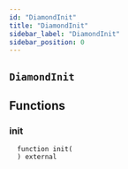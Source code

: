 ```yaml
---
id: "DiamondInit"
title: "DiamondInit"
sidebar_label: "DiamondInit"
sidebar_position: 0
---
```

[AppFacet]: ../../AppFacet.md#AppFacet
[AppFacet-onlyApp--]: ../../AppFacet.md#AppFacet-onlyApp--
[AppFacet-getSuperpro--]: ../../AppFacet.md#AppFacet-getSuperpro--
[AppFacet-getToken--]: ../../AppFacet.md#AppFacet-getToken--
[AppFacet-getStaking--]: ../../AppFacet.md#AppFacet-getStaking--
[AppFacet-getProviders--]: ../../AppFacet.md#AppFacet-getProviders--
[AppFacet-getProvidersOffers--]: ../../AppFacet.md#AppFacet-getProvidersOffers--
[AppFacet-getOffers--]: ../../AppFacet.md#AppFacet-getOffers--
[AppFacet-getOrders--]: ../../AppFacet.md#AppFacet-getOrders--
[Marks]: ../../Marks.md#Marks
[Marks-getProviderMarks-address-]: ../../Marks.md#Marks-getProviderMarks-address-
[Marks-getOrderMark-uint256-]: ../../Marks.md#Marks-getOrderMark-uint256-
[Marks-setOrderMark-uint256-enum-Mark-]: ../../Marks.md#Marks-setOrderMark-uint256-enum-Mark-
[Offers]: ../../Offers.md#Offers
[Offers-onlyProviderActionAccount-uint256-]: ../../Offers.md#Offers-onlyProviderActionAccount-uint256-
[Offers-notBlocked-uint256-]: ../../Offers.md#Offers-notBlocked-uint256-
[Offers-isOfferEnabled-uint256-]: ../../Offers.md#Offers-isOfferEnabled-uint256-
[Offers-isOfferCancelable-uint256-]: ../../Offers.md#Offers-isOfferCancelable-uint256-
[Offers-isOfferAllowedForConsumer-uint256-address-]: ../../Offers.md#Offers-isOfferAllowedForConsumer-uint256-address-
[Offers-isOfferRestrictionsPermitOtherOffer-uint256-uint256-]: ../../Offers.md#Offers-isOfferRestrictionsPermitOtherOffer-uint256-uint256-
[Offers-isOfferRestrictedByOfferType-uint256-enum-OfferType-]: ../../Offers.md#Offers-isOfferRestrictedByOfferType-uint256-enum-OfferType-
[Offers-getOffersCount--]: ../../Offers.md#Offers-getOffersCount--
[Offers-getOfferType-uint256-]: ../../Offers.md#Offers-getOfferType-uint256-
[Offers-getOfferGroup-uint256-]: ../../Offers.md#Offers-getOfferGroup-uint256-
[Offers-getOfferOrigins-uint256-]: ../../Offers.md#Offers-getOfferOrigins-uint256-
[Offers-getOfferProviderAuthority-uint256-]: ../../Offers.md#Offers-getOfferProviderAuthority-uint256-
[Offers-getOfferDisabledAfter-uint256-]: ../../Offers.md#Offers-getOfferDisabledAfter-uint256-
[Offers-getOfferHoldDeposit-uint256-]: ../../Offers.md#Offers-getOfferHoldDeposit-uint256-
[Offers-getOfferClosingPrice-uint256-uint256-uint256-]: ../../Offers.md#Offers-getOfferClosingPrice-uint256-uint256-uint256-
[Offers-getTeeOfferLastTcbReward-uint256-]: ../../Offers.md#Offers-getTeeOfferLastTcbReward-uint256-
[Offers-getTeeOfferViolationRate-uint256-]: ../../Offers.md#Offers-getTeeOfferViolationRate-uint256-
[Offers-getValueOffer-uint256-]: ../../Offers.md#Offers-getValueOffer-uint256-
[Offers-getTeeOffer-uint256-]: ../../Offers.md#Offers-getTeeOffer-uint256-
[Offers-setOfferName-uint256-string-]: ../../Offers.md#Offers-setOfferName-uint256-string-
[Offers-setOfferPublicKey-uint256-string-]: ../../Offers.md#Offers-setOfferPublicKey-uint256-string-
[Offers-setOfferDescription-uint256-string-]: ../../Offers.md#Offers-setOfferDescription-uint256-string-
[Offers-setTeeOfferTlb-uint256-string-]: ../../Offers.md#Offers-setTeeOfferTlb-uint256-string-
[Offers-createValueOffer-address-struct-ValueOfferInfo-bytes32-]: ../../Offers.md#Offers-createValueOffer-address-struct-ValueOfferInfo-bytes32-
[Offers-createTeeOffer-address-struct-TeeOfferInfo-bytes32-]: ../../Offers.md#Offers-createTeeOffer-address-struct-TeeOfferInfo-bytes32-
[Offers-enableOffer-uint256-]: ../../Offers.md#Offers-enableOffer-uint256-
[Offers-disableOffer-uint256-]: ../../Offers.md#Offers-disableOffer-uint256-
[Offers-incrTeeOfferViolationRate-uint256-]: ../../Offers.md#Offers-incrTeeOfferViolationRate-uint256-
[Offers-OfferCreated-address-bytes32-uint256-]: ../../Offers.md#Offers-OfferCreated-address-bytes32-uint256-
[Offers-TeeOfferCreated-address-bytes32-uint256-]: ../../Offers.md#Offers-TeeOfferCreated-address-bytes32-uint256-
[Offers-OfferEnabled-address-uint256-enum-OfferType-]: ../../Offers.md#Offers-OfferEnabled-address-uint256-enum-OfferType-
[Offers-OfferDisabled-address-uint256-enum-OfferType-]: ../../Offers.md#Offers-OfferDisabled-address-uint256-enum-OfferType-
[Offers-TeeOfferViolationRateChanged-address-uint256-uint256-]: ../../Offers.md#Offers-TeeOfferViolationRateChanged-address-uint256-uint256-
[Orders]: ../../Orders.md#Orders
[Orders-onlyProviderActionAccount-uint256-]: ../../Orders.md#Orders-onlyProviderActionAccount-uint256-
[Orders-onlyConsumer-uint256-]: ../../Orders.md#Orders-onlyConsumer-uint256-
[Orders-isOrderValid-uint256-]: ../../Orders.md#Orders-isOrderValid-uint256-
[Orders-isOrderStarted-uint256-]: ../../Orders.md#Orders-isOrderStarted-uint256-
[Orders-isOrderCompleted-uint256-]: ../../Orders.md#Orders-isOrderCompleted-uint256-
[Orders-getOrdersCount--]: ../../Orders.md#Orders-getOrdersCount--
[Orders-getOrderHoldDeposit-uint256-]: ../../Orders.md#Orders-getOrderHoldDeposit-uint256-
[Orders-getOrderPrice-uint256-]: ../../Orders.md#Orders-getOrderPrice-uint256-
[Orders-getOrderOrigins-uint256-]: ../../Orders.md#Orders-getOrderOrigins-uint256-
[Orders-getOrderProfitWithdrawn-uint256-]: ../../Orders.md#Orders-getOrderProfitWithdrawn-uint256-
[Orders-getOrderChangeWithdrawn-uint256-]: ../../Orders.md#Orders-getOrderChangeWithdrawn-uint256-
[Orders-getOrderParentOrder-uint256-]: ../../Orders.md#Orders-getOrderParentOrder-uint256-
[Orders-getOrder-uint256-]: ../../Orders.md#Orders-getOrder-uint256-
[Orders-getOrderSubOrders-uint256-]: ../../Orders.md#Orders-getOrderSubOrders-uint256-
[Orders-getAwaitingPayment-uint256-]: ../../Orders.md#Orders-getAwaitingPayment-uint256-
[Orders-getDepositSpent-uint256-]: ../../Orders.md#Orders-getDepositSpent-uint256-
[Orders-setAwaitingPayment-uint256-bool-]: ../../Orders.md#Orders-setAwaitingPayment-uint256-bool-
[Orders-setDepositSpent-uint256-uint256-]: ../../Orders.md#Orders-setDepositSpent-uint256-uint256-
[Orders-createOrder-struct-OrderInfo-uint256-bool-bytes32-]: ../../Orders.md#Orders-createOrder-struct-OrderInfo-uint256-bool-bytes32-
[Orders-startOrder-uint256-]: ../../Orders.md#Orders-startOrder-uint256-
[Orders-completeOrder-uint256-enum-OrderStatus-string-]: ../../Orders.md#Orders-completeOrder-uint256-enum-OrderStatus-string-
[Orders-updateOrderPrice-uint256-uint256-]: ../../Orders.md#Orders-updateOrderPrice-uint256-uint256-
[Orders-processOrder-uint256-]: ../../Orders.md#Orders-processOrder-uint256-
[Orders-updateOrderResult-uint256-string-]: ../../Orders.md#Orders-updateOrderResult-uint256-string-
[Orders-cancelOrder-uint256-]: ../../Orders.md#Orders-cancelOrder-uint256-
[Orders-createSubOrder-uint256-struct-OrderInfo-struct-SubOrderParams-]: ../../Orders.md#Orders-createSubOrder-uint256-struct-OrderInfo-struct-SubOrderParams-
[Orders-refillOrder-uint256-uint256-]: ../../Orders.md#Orders-refillOrder-uint256-uint256-
[Orders-withdrawChange-uint256-]: ../../Orders.md#Orders-withdrawChange-uint256-
[Orders-withdrawProfit-uint256-]: ../../Orders.md#Orders-withdrawProfit-uint256-
[Orders-OrderCreated-address-bytes32-uint256-uint256-]: ../../Orders.md#Orders-OrderCreated-address-bytes32-uint256-uint256-
[Orders-OrderStatusUpdated-uint256-enum-OrderStatus-]: ../../Orders.md#Orders-OrderStatusUpdated-uint256-enum-OrderStatus-
[Orders-OrderPriceUpdated-uint256-uint256-]: ../../Orders.md#Orders-OrderPriceUpdated-uint256-uint256-
[Orders-SubOrderCreated-address-bytes32-uint256-uint256-uint256-]: ../../Orders.md#Orders-SubOrderCreated-address-bytes32-uint256-uint256-uint256-
[Orders-OrderStarted-address-uint256-]: ../../Orders.md#Orders-OrderStarted-address-uint256-
[Orders-OrderDepositRefilled-address-uint256-uint256-]: ../../Orders.md#Orders-OrderDepositRefilled-address-uint256-uint256-
[Orders-OrderChangedWithdrawn-address-uint256-uint256-]: ../../Orders.md#Orders-OrderChangedWithdrawn-address-uint256-uint256-
[Orders-OrderProfitWithdrawn-address-uint256-uint256-]: ../../Orders.md#Orders-OrderProfitWithdrawn-address-uint256-uint256-
[Orders-OrderAwaitingPaymentChanged-address-uint256-bool-]: ../../Orders.md#Orders-OrderAwaitingPaymentChanged-address-uint256-bool-
[Orders-OrderEncryptedResultUpdated-address-uint256-string-]: ../../Orders.md#Orders-OrderEncryptedResultUpdated-address-uint256-string-
[Orders-OrderDepositSpentChanged-address-uint256-uint256-]: ../../Orders.md#Orders-OrderDepositSpentChanged-address-uint256-uint256-
[Providers]: ../../Providers.md#Providers
[Providers-onlyRegistered--]: ../../Providers.md#Providers-onlyRegistered--
[Providers-onlyNotRegistered--]: ../../Providers.md#Providers-onlyNotRegistered--
[Providers-_providerPointer-address-]: ../../Providers.md#Providers-_providerPointer-address-
[Providers-isProviderRegistered-address-]: ../../Providers.md#Providers-isProviderRegistered-address-
[Providers-getProvidersCount--]: ../../Providers.md#Providers-getProvidersCount--
[Providers-getProviderActionAccount-address-]: ../../Providers.md#Providers-getProviderActionAccount-address-
[Providers-getProviderTokenReceiver-address-]: ../../Providers.md#Providers-getProviderTokenReceiver-address-
[Providers-getProviderInfo-address-]: ../../Providers.md#Providers-getProviderInfo-address-
[Providers-getProviderOrigins-address-]: ../../Providers.md#Providers-getProviderOrigins-address-
[Providers-getProviderViolationRate-address-]: ../../Providers.md#Providers-getProviderViolationRate-address-
[Providers-getProviderSecurityDeposit-address-]: ../../Providers.md#Providers-getProviderSecurityDeposit-address-
[Providers-getProvidersAuths--]: ../../Providers.md#Providers-getProvidersAuths--
[Providers-registerProvider-struct-ProviderInfo-]: ../../Providers.md#Providers-registerProvider-struct-ProviderInfo-
[Providers-modifyProvider-struct-ProviderInfo-]: ../../Providers.md#Providers-modifyProvider-struct-ProviderInfo-
[Providers-refillProviderSecurityDepo-uint256-]: ../../Providers.md#Providers-refillProviderSecurityDepo-uint256-
[Providers-returnProviderSecurityDepo-uint256-]: ../../Providers.md#Providers-returnProviderSecurityDepo-uint256-
[Providers-incrProviderViolationRate-address-]: ../../Providers.md#Providers-incrProviderViolationRate-address-
[Providers-chargePenalty-uint256-uint256-]: ../../Providers.md#Providers-chargePenalty-uint256-uint256-
[Providers-ProviderRegistered-address-]: ../../Providers.md#Providers-ProviderRegistered-address-
[Providers-ProviderModified-address-]: ../../Providers.md#Providers-ProviderModified-address-
[Providers-ProviderViolationRateIncremented-address-uint256-]: ../../Providers.md#Providers-ProviderViolationRateIncremented-address-uint256-
[Providers-ProviderSecurityDepoRefilled-address-uint256-]: ../../Providers.md#Providers-ProviderSecurityDepoRefilled-address-uint256-
[Providers-ProviderSecurityDepoUnlocked-address-uint256-]: ../../Providers.md#Providers-ProviderSecurityDepoUnlocked-address-uint256-
[Providers-ProviderPenalty-address-uint256-]: ../../Providers.md#Providers-ProviderPenalty-address-uint256-
[ProvidersOffers]: ../../ProvidersOffers.md#ProvidersOffers
[ProvidersOffers-_pointer-address-]: ../../ProvidersOffers.md#ProvidersOffers-_pointer-address-
[ProvidersOffers-isProviderHasEnabledOffers-address-]: ../../ProvidersOffers.md#ProvidersOffers-isProviderHasEnabledOffers-address-
[ProvidersOffers-isProviderHasEnoughSecurityDeposit-address-]: ../../ProvidersOffers.md#ProvidersOffers-isProviderHasEnoughSecurityDeposit-address-
[ProvidersOffers-getProviderOffersState-address-]: ../../ProvidersOffers.md#ProvidersOffers-getProviderOffersState-address-
[ProvidersOffers-getProviderRequiredSecDepo-address-uint256-]: ../../ProvidersOffers.md#ProvidersOffers-getProviderRequiredSecDepo-address-uint256-
[ProvidersOffers-getProviderRecentlyEnabledValueOffersCount-address-]: ../../ProvidersOffers.md#ProvidersOffers-getProviderRecentlyEnabledValueOffersCount-address-
[ProvidersOffers-getProviderRecentlyEnabledTeeOffersCount-address-]: ../../ProvidersOffers.md#ProvidersOffers-getProviderRecentlyEnabledTeeOffersCount-address-
[ProvidersOffers-getProviderValueOffers-address-]: ../../ProvidersOffers.md#ProvidersOffers-getProviderValueOffers-address-
[ProvidersOffers-getProviderTeeOffers-address-]: ../../ProvidersOffers.md#ProvidersOffers-getProviderTeeOffers-address-
[ProvidersOffers-gcProviderOffers-address-]: ../../ProvidersOffers.md#ProvidersOffers-gcProviderOffers-address-
[ProvidersOffers-addProviderOffer-address-uint256-enum-OfferType-]: ../../ProvidersOffers.md#ProvidersOffers-addProviderOffer-address-uint256-enum-OfferType-
[ProvidersOffers-setProviderOfferState-address-uint256-enum-OfferType-bool-uint256-]: ../../ProvidersOffers.md#ProvidersOffers-setProviderOfferState-address-uint256-enum-OfferType-bool-uint256-
[Staking]: ../../Staking.md#Staking
[Staking-getStakeInfo-address-]: ../../Staking.md#Staking-getStakeInfo-address-
[Staking-getLockedTokensInfo-address-]: ../../Staking.md#Staking-getLockedTokensInfo-address-
[Staking-stake-uint256-]: ../../Staking.md#Staking-stake-uint256-
[Staking-stakeFor-address-uint256-]: ../../Staking.md#Staking-stakeFor-address-uint256-
[Staking-unstake-uint256-]: ../../Staking.md#Staking-unstake-uint256-
[Staking-lockTokens-address-uint256-uint256-]: ../../Staking.md#Staking-lockTokens-address-uint256-uint256-
[Staking-unlockTokens-address-uint256-]: ../../Staking.md#Staking-unlockTokens-address-uint256-
[Staking-confiscateTokensFrom-address-uint256-]: ../../Staking.md#Staking-confiscateTokensFrom-address-uint256-
[Staking-TokensStaked-address-uint256-uint256-]: ../../Staking.md#Staking-TokensStaked-address-uint256-uint256-
[Staking-TokensUnstaked-address-uint256-uint256-]: ../../Staking.md#Staking-TokensUnstaked-address-uint256-uint256-
[Staking-TokensLocked-address-uint256-uint256-]: ../../Staking.md#Staking-TokensLocked-address-uint256-uint256-
[Staking-TokensUnlocked-address-uint256-uint256-]: ../../Staking.md#Staking-TokensUnlocked-address-uint256-uint256-
[Superpro]: ../../Superpro.md#Superpro
[Superpro-onlyAdmin--]: ../../Superpro.md#Superpro-onlyAdmin--
[Superpro-SUPERPRO_STORAGE_CONFIG-bytes32]: ../../Superpro.md#Superpro-SUPERPRO_STORAGE_CONFIG-bytes32
[Superpro-getConfigStorage--]: ../../Superpro.md#Superpro-getConfigStorage--
[Superpro-getVersion--]: ../../Superpro.md#Superpro-getVersion--
[Superpro-getToken--]: ../../Superpro.md#Superpro-getToken--
[Superpro-getConfigParam-enum-ParamName-]: ../../Superpro.md#Superpro-getConfigParam-enum-ParamName-
[Superpro-setVersion-string-]: ../../Superpro.md#Superpro-setVersion-string-
[Superpro-setConfigParam-enum-ParamName-uint256-]: ../../Superpro.md#Superpro-setConfigParam-enum-ParamName-uint256-
[Superpro-setConfigParams-struct-SuperproParams-]: ../../Superpro.md#Superpro-setConfigParams-struct-SuperproParams-
[Superpro-ConfigStorage]: ../../Superpro.md#Superpro-ConfigStorage
[Diamond]: ../Diamond.md#Diamond
[Diamond-constructor-address-address-]: ../Diamond.md#Diamond-constructor-address-address-
[Diamond-fallback--]: ../Diamond.md#Diamond-fallback--
[Diamond-receive--]: ../Diamond.md#Diamond-receive--
[DiamondCutFacet]: ../facets/DiamondCutFacet.md#DiamondCutFacet
[DiamondCutFacet-diamondCut-struct-IDiamondCut-FacetCut---address-bytes-]: ../facets/DiamondCutFacet.md#DiamondCutFacet-diamondCut-struct-IDiamondCut-FacetCut---address-bytes-
[DiamondLoupeFacet]: ../facets/DiamondLoupeFacet.md#DiamondLoupeFacet
[DiamondLoupeFacet-facets--]: ../facets/DiamondLoupeFacet.md#DiamondLoupeFacet-facets--
[DiamondLoupeFacet-facetFunctionSelectors-address-]: ../facets/DiamondLoupeFacet.md#DiamondLoupeFacet-facetFunctionSelectors-address-
[DiamondLoupeFacet-facetAddresses--]: ../facets/DiamondLoupeFacet.md#DiamondLoupeFacet-facetAddresses--
[DiamondLoupeFacet-facetAddress-bytes4-]: ../facets/DiamondLoupeFacet.md#DiamondLoupeFacet-facetAddress-bytes4-
[DiamondLoupeFacet-supportsInterface-bytes4-]: ../facets/DiamondLoupeFacet.md#DiamondLoupeFacet-supportsInterface-bytes4-
[OwnershipFacet]: ../facets/OwnershipFacet.md#OwnershipFacet
[OwnershipFacet-transferOwnership-address-]: ../facets/OwnershipFacet.md#OwnershipFacet-transferOwnership-address-
[OwnershipFacet-owner--]: ../facets/OwnershipFacet.md#OwnershipFacet-owner--
[IDiamondCut]: ../interfaces/IDiamondCut.md#IDiamondCut
[IDiamondCut-diamondCut-struct-IDiamondCut-FacetCut---address-bytes-]: ../interfaces/IDiamondCut.md#IDiamondCut-diamondCut-struct-IDiamondCut-FacetCut---address-bytes-
[IDiamondCut-DiamondCut-struct-IDiamondCut-FacetCut---address-bytes-]: ../interfaces/IDiamondCut.md#IDiamondCut-DiamondCut-struct-IDiamondCut-FacetCut---address-bytes-
[IDiamondCut-FacetCut]: ../interfaces/IDiamondCut.md#IDiamondCut-FacetCut
[IDiamondCut-FacetCutAction]: ../interfaces/IDiamondCut.md#IDiamondCut-FacetCutAction
[IDiamondLoupe]: ../interfaces/IDiamondLoupe.md#IDiamondLoupe
[IDiamondLoupe-facets--]: ../interfaces/IDiamondLoupe.md#IDiamondLoupe-facets--
[IDiamondLoupe-facetFunctionSelectors-address-]: ../interfaces/IDiamondLoupe.md#IDiamondLoupe-facetFunctionSelectors-address-
[IDiamondLoupe-facetAddresses--]: ../interfaces/IDiamondLoupe.md#IDiamondLoupe-facetAddresses--
[IDiamondLoupe-facetAddress-bytes4-]: ../interfaces/IDiamondLoupe.md#IDiamondLoupe-facetAddress-bytes4-
[IDiamondLoupe-Facet]: ../interfaces/IDiamondLoupe.md#IDiamondLoupe-Facet
[IERC165]: ../interfaces/IERC165.md#IERC165
[IERC165-supportsInterface-bytes4-]: ../interfaces/IERC165.md#IERC165-supportsInterface-bytes4-
[IERC173]: ../interfaces/IERC173.md#IERC173
[IERC173-owner--]: ../interfaces/IERC173.md#IERC173-owner--
[IERC173-transferOwnership-address-]: ../interfaces/IERC173.md#IERC173-transferOwnership-address-
[IERC173-OwnershipTransferred-address-address-]: ../interfaces/IERC173.md#IERC173-OwnershipTransferred-address-address-
[LibDiamond]: ../libraries/LibDiamond.md#LibDiamond
[LibDiamond-DIAMOND_STORAGE_POSITION-bytes32]: ../libraries/LibDiamond.md#LibDiamond-DIAMOND_STORAGE_POSITION-bytes32
[LibDiamond-diamondStorage--]: ../libraries/LibDiamond.md#LibDiamond-diamondStorage--
[LibDiamond-setContractOwner-address-]: ../libraries/LibDiamond.md#LibDiamond-setContractOwner-address-
[LibDiamond-contractOwner--]: ../libraries/LibDiamond.md#LibDiamond-contractOwner--
[LibDiamond-enforceIsContractOwner--]: ../libraries/LibDiamond.md#LibDiamond-enforceIsContractOwner--
[LibDiamond-diamondCut-struct-IDiamondCut-FacetCut---address-bytes-]: ../libraries/LibDiamond.md#LibDiamond-diamondCut-struct-IDiamondCut-FacetCut---address-bytes-
[LibDiamond-addFunctions-address-bytes4---]: ../libraries/LibDiamond.md#LibDiamond-addFunctions-address-bytes4---
[LibDiamond-replaceFunctions-address-bytes4---]: ../libraries/LibDiamond.md#LibDiamond-replaceFunctions-address-bytes4---
[LibDiamond-removeFunctions-address-bytes4---]: ../libraries/LibDiamond.md#LibDiamond-removeFunctions-address-bytes4---
[LibDiamond-addFacet-struct-LibDiamond-DiamondStorage-address-]: ../libraries/LibDiamond.md#LibDiamond-addFacet-struct-LibDiamond-DiamondStorage-address-
[LibDiamond-addFunction-struct-LibDiamond-DiamondStorage-bytes4-uint96-address-]: ../libraries/LibDiamond.md#LibDiamond-addFunction-struct-LibDiamond-DiamondStorage-bytes4-uint96-address-
[LibDiamond-removeFunction-struct-LibDiamond-DiamondStorage-address-bytes4-]: ../libraries/LibDiamond.md#LibDiamond-removeFunction-struct-LibDiamond-DiamondStorage-address-bytes4-
[LibDiamond-initializeDiamondCut-address-bytes-]: ../libraries/LibDiamond.md#LibDiamond-initializeDiamondCut-address-bytes-
[LibDiamond-enforceHasContractCode-address-string-]: ../libraries/LibDiamond.md#LibDiamond-enforceHasContractCode-address-string-
[LibDiamond-OwnershipTransferred-address-address-]: ../libraries/LibDiamond.md#LibDiamond-OwnershipTransferred-address-address-
[LibDiamond-DiamondCut-struct-IDiamondCut-FacetCut---address-bytes-]: ../libraries/LibDiamond.md#LibDiamond-DiamondCut-struct-IDiamondCut-FacetCut---address-bytes-
[LibDiamond-FacetAddressAndPosition]: ../libraries/LibDiamond.md#LibDiamond-FacetAddressAndPosition
[LibDiamond-FacetFunctionSelectors]: ../libraries/LibDiamond.md#LibDiamond-FacetFunctionSelectors
[LibDiamond-DiamondStorage]: ../libraries/LibDiamond.md#LibDiamond-DiamondStorage
[DiamondInit]: #DiamondInit
[DiamondInit-init--]: #DiamondInit-init--
[IOffers]: ../../interfaces/IOffers.md#IOffers
[IOffers-isOfferEnabled-uint256-]: ../../interfaces/IOffers.md#IOffers-isOfferEnabled-uint256-
[IOffers-isOfferCancelable-uint256-]: ../../interfaces/IOffers.md#IOffers-isOfferCancelable-uint256-
[IOffers-isOfferAllowedForConsumer-uint256-address-]: ../../interfaces/IOffers.md#IOffers-isOfferAllowedForConsumer-uint256-address-
[IOffers-isOfferRestrictedByOfferType-uint256-enum-OfferType-]: ../../interfaces/IOffers.md#IOffers-isOfferRestrictedByOfferType-uint256-enum-OfferType-
[IOffers-isOfferRestrictionsPermitOtherOffer-uint256-uint256-]: ../../interfaces/IOffers.md#IOffers-isOfferRestrictionsPermitOtherOffer-uint256-uint256-
[IOffers-isProviderHasEnabledOffers-address-]: ../../interfaces/IOffers.md#IOffers-isProviderHasEnabledOffers-address-
[IOffers-getProviderRequiredSecDepo-address-uint256-]: ../../interfaces/IOffers.md#IOffers-getProviderRequiredSecDepo-address-uint256-
[IOffers-getOfferType-uint256-]: ../../interfaces/IOffers.md#IOffers-getOfferType-uint256-
[IOffers-getOfferGroup-uint256-]: ../../interfaces/IOffers.md#IOffers-getOfferGroup-uint256-
[IOffers-getOfferProviderAuthority-uint256-]: ../../interfaces/IOffers.md#IOffers-getOfferProviderAuthority-uint256-
[IOffers-getOfferDisabledAfter-uint256-]: ../../interfaces/IOffers.md#IOffers-getOfferDisabledAfter-uint256-
[IOffers-getOfferHoldDeposit-uint256-]: ../../interfaces/IOffers.md#IOffers-getOfferHoldDeposit-uint256-
[IOffers-getOfferClosingPrice-uint256-uint256-uint256-]: ../../interfaces/IOffers.md#IOffers-getOfferClosingPrice-uint256-uint256-uint256-
[IOffers-gcProviderOffers-address-]: ../../interfaces/IOffers.md#IOffers-gcProviderOffers-address-
[IOffers-addProviderOffer-address-uint256-enum-OfferType-]: ../../interfaces/IOffers.md#IOffers-addProviderOffer-address-uint256-enum-OfferType-
[IOffers-setProviderOfferState-address-uint256-enum-OfferType-bool-uint256-]: ../../interfaces/IOffers.md#IOffers-setProviderOfferState-address-uint256-enum-OfferType-bool-uint256-
[IOrders]: ../../interfaces/IOrders.md#IOrders
[IOrders-getOrder-uint256-]: ../../interfaces/IOrders.md#IOrders-getOrder-uint256-
[IProviders]: ../../interfaces/IProviders.md#IProviders
[IProviders-isProviderRegistered-address-]: ../../interfaces/IProviders.md#IProviders-isProviderRegistered-address-
[IProviders-getProviderActionAccount-address-]: ../../interfaces/IProviders.md#IProviders-getProviderActionAccount-address-
[IProviders-getProviderTokenReceiver-address-]: ../../interfaces/IProviders.md#IProviders-getProviderTokenReceiver-address-
[IProviders-getProviderSecurityDeposit-address-]: ../../interfaces/IProviders.md#IProviders-getProviderSecurityDeposit-address-
[IProviders-getProviderRequiredSecDepo-address-uint256-]: ../../interfaces/IProviders.md#IProviders-getProviderRequiredSecDepo-address-uint256-
[IProvidersOffers]: ../../interfaces/IProvidersOffers.md#IProvidersOffers
[IProvidersOffers-isProviderHasEnoughSecurityDeposit-address-]: ../../interfaces/IProvidersOffers.md#IProvidersOffers-isProviderHasEnoughSecurityDeposit-address-
[IStaking]: ../../interfaces/IStaking.md#IStaking
[IStaking-stake-uint256-]: ../../interfaces/IStaking.md#IStaking-stake-uint256-
[IStaking-stakeFor-address-uint256-]: ../../interfaces/IStaking.md#IStaking-stakeFor-address-uint256-
[IStaking-unstake-uint256-]: ../../interfaces/IStaking.md#IStaking-unstake-uint256-
[IStaking-lockTokens-address-uint256-uint256-]: ../../interfaces/IStaking.md#IStaking-lockTokens-address-uint256-uint256-
[IStaking-unlockTokens-address-uint256-]: ../../interfaces/IStaking.md#IStaking-unlockTokens-address-uint256-
[IStaking-confiscateTokensFrom-address-uint256-]: ../../interfaces/IStaking.md#IStaking-confiscateTokensFrom-address-uint256-
[IStaking-getStakeInfo-address-]: ../../interfaces/IStaking.md#IStaking-getStakeInfo-address-
[IStaking-getLockedTokensInfo-address-]: ../../interfaces/IStaking.md#IStaking-getLockedTokensInfo-address-
[ISuperpro]: ../../interfaces/ISuperpro.md#ISuperpro
[ISuperpro-owner--]: ../../interfaces/ISuperpro.md#ISuperpro-owner--
[ISuperpro-getToken--]: ../../interfaces/ISuperpro.md#ISuperpro-getToken--
[ISuperpro-getConfigParam-enum-ParamName-]: ../../interfaces/ISuperpro.md#ISuperpro-getConfigParam-enum-ParamName-
[ISuperproToken]: ../../interfaces/ISuperproToken.md#ISuperproToken
[ISuperproToken-mint-address-uint256-]: ../../interfaces/ISuperproToken.md#ISuperproToken-mint-address-uint256-
[ISuperproToken-transfer-address-uint256-]: ../../interfaces/ISuperproToken.md#ISuperproToken-transfer-address-uint256-
[ISuperproToken-transferFrom-address-address-uint256-]: ../../interfaces/ISuperproToken.md#ISuperproToken-transferFrom-address-address-uint256-
[ISuperproToken-allowance-address-address-]: ../../interfaces/ISuperproToken.md#ISuperproToken-allowance-address-address-
[ISuperproToken-approve-address-uint256-]: ../../interfaces/ISuperproToken.md#ISuperproToken-approve-address-uint256-
[ISuperproToken-burnFrom-address-uint256-]: ../../interfaces/ISuperproToken.md#ISuperproToken-burnFrom-address-uint256-
[OriginsHelper]: ../../libs/OriginsHelper.md#OriginsHelper
[OriginsHelper-init-struct-Origins-]: ../../libs/OriginsHelper.md#OriginsHelper-init-struct-Origins-
[OriginsHelper-update-struct-Origins-]: ../../libs/OriginsHelper.md#OriginsHelper-update-struct-Origins-
[ProviderHelper]: ../../libs/ProviderHelper.md#ProviderHelper
[ProviderHelper-clear-struct-OffersSet-contract-IOffers-]: ../../libs/ProviderHelper.md#ProviderHelper-clear-struct-OffersSet-contract-IOffers-
[ProviderHelper-updDisableAfter-uint256---contract-IOffers-]: ../../libs/ProviderHelper.md#ProviderHelper-updDisableAfter-uint256---contract-IOffers-
[ProviderHelper-offerTumbler-struct-ProviderOffersData-bool-bool-]: ../../libs/ProviderHelper.md#ProviderHelper-offerTumbler-struct-ProviderOffersData-bool-bool-
[ProviderHelper-addDelayDisable-struct-ProviderOffersData-bool-uint256-]: ../../libs/ProviderHelper.md#ProviderHelper-addDelayDisable-struct-ProviderOffersData-bool-uint256-
[ProviderHelper-addOffer-struct-ProviderOffersData-bool-uint256-]: ../../libs/ProviderHelper.md#ProviderHelper-addOffer-struct-ProviderOffersData-bool-uint256-
[Set]: ../../libs/Set.md#Set
[Set-isEmpty-struct-AddressHashSet-]: ../../libs/Set.md#Set-isEmpty-struct-AddressHashSet-
[Set-add-struct-AddressHashSet-address-]: ../../libs/Set.md#Set-add-struct-AddressHashSet-address-
[Set-isExists-struct-AddressHashSet-address-]: ../../libs/Set.md#Set-isExists-struct-AddressHashSet-address-
[Set-remove-struct-AddressHashSet-address-]: ../../libs/Set.md#Set-remove-struct-AddressHashSet-address-
[Setn]: ../../libs/Setn.md#Setn
[Setn-isEmpty-struct-OffersSet-]: ../../libs/Setn.md#Setn-isEmpty-struct-OffersSet-
[Setn-add-struct-OffersSet-uint256-]: ../../libs/Setn.md#Setn-add-struct-OffersSet-uint256-
[Setn-isExists-struct-OffersSet-uint256-]: ../../libs/Setn.md#Setn-isExists-struct-OffersSet-uint256-
[Setn-remove-struct-OffersSet-uint256-]: ../../libs/Setn.md#Setn-remove-struct-OffersSet-uint256-
[SuperproTokenMock]: ../../mocks/SuperproTokenMock.md#SuperproTokenMock
[SuperproTokenMock-superpro-contract-ISuperpro]: ../../mocks/SuperproTokenMock.md#SuperproTokenMock-superpro-contract-ISuperpro
[SuperproTokenMock-constructor-uint256-]: ../../mocks/SuperproTokenMock.md#SuperproTokenMock-constructor-uint256-
[SuperproTokenMock-mint-address-uint256-]: ../../mocks/SuperproTokenMock.md#SuperproTokenMock-mint-address-uint256-
[ERC20]: ../../openzeppelin/contracts/token/ERC20/ERC20.md#ERC20
[ERC20-constructor-string-string-]: ../../openzeppelin/contracts/token/ERC20/ERC20.md#ERC20-constructor-string-string-
[ERC20-name--]: ../../openzeppelin/contracts/token/ERC20/ERC20.md#ERC20-name--
[ERC20-symbol--]: ../../openzeppelin/contracts/token/ERC20/ERC20.md#ERC20-symbol--
[ERC20-decimals--]: ../../openzeppelin/contracts/token/ERC20/ERC20.md#ERC20-decimals--
[ERC20-totalSupply--]: ../../openzeppelin/contracts/token/ERC20/ERC20.md#ERC20-totalSupply--
[ERC20-balanceOf-address-]: ../../openzeppelin/contracts/token/ERC20/ERC20.md#ERC20-balanceOf-address-
[ERC20-transfer-address-uint256-]: ../../openzeppelin/contracts/token/ERC20/ERC20.md#ERC20-transfer-address-uint256-
[ERC20-allowance-address-address-]: ../../openzeppelin/contracts/token/ERC20/ERC20.md#ERC20-allowance-address-address-
[ERC20-approve-address-uint256-]: ../../openzeppelin/contracts/token/ERC20/ERC20.md#ERC20-approve-address-uint256-
[ERC20-transferFrom-address-address-uint256-]: ../../openzeppelin/contracts/token/ERC20/ERC20.md#ERC20-transferFrom-address-address-uint256-
[ERC20-increaseAllowance-address-uint256-]: ../../openzeppelin/contracts/token/ERC20/ERC20.md#ERC20-increaseAllowance-address-uint256-
[ERC20-decreaseAllowance-address-uint256-]: ../../openzeppelin/contracts/token/ERC20/ERC20.md#ERC20-decreaseAllowance-address-uint256-
[ERC20-_transfer-address-address-uint256-]: ../../openzeppelin/contracts/token/ERC20/ERC20.md#ERC20-_transfer-address-address-uint256-
[ERC20-_mint-address-uint256-]: ../../openzeppelin/contracts/token/ERC20/ERC20.md#ERC20-_mint-address-uint256-
[ERC20-_burn-address-uint256-]: ../../openzeppelin/contracts/token/ERC20/ERC20.md#ERC20-_burn-address-uint256-
[ERC20-_approve-address-address-uint256-]: ../../openzeppelin/contracts/token/ERC20/ERC20.md#ERC20-_approve-address-address-uint256-
[ERC20-_spendAllowance-address-address-uint256-]: ../../openzeppelin/contracts/token/ERC20/ERC20.md#ERC20-_spendAllowance-address-address-uint256-
[ERC20-_beforeTokenTransfer-address-address-uint256-]: ../../openzeppelin/contracts/token/ERC20/ERC20.md#ERC20-_beforeTokenTransfer-address-address-uint256-
[ERC20-_afterTokenTransfer-address-address-uint256-]: ../../openzeppelin/contracts/token/ERC20/ERC20.md#ERC20-_afterTokenTransfer-address-address-uint256-
[IERC20]: ../../openzeppelin/contracts/token/ERC20/IERC20.md#IERC20
[IERC20-totalSupply--]: ../../openzeppelin/contracts/token/ERC20/IERC20.md#IERC20-totalSupply--
[IERC20-balanceOf-address-]: ../../openzeppelin/contracts/token/ERC20/IERC20.md#IERC20-balanceOf-address-
[IERC20-transfer-address-uint256-]: ../../openzeppelin/contracts/token/ERC20/IERC20.md#IERC20-transfer-address-uint256-
[IERC20-allowance-address-address-]: ../../openzeppelin/contracts/token/ERC20/IERC20.md#IERC20-allowance-address-address-
[IERC20-approve-address-uint256-]: ../../openzeppelin/contracts/token/ERC20/IERC20.md#IERC20-approve-address-uint256-
[IERC20-transferFrom-address-address-uint256-]: ../../openzeppelin/contracts/token/ERC20/IERC20.md#IERC20-transferFrom-address-address-uint256-
[IERC20-Transfer-address-address-uint256-]: ../../openzeppelin/contracts/token/ERC20/IERC20.md#IERC20-Transfer-address-address-uint256-
[IERC20-Approval-address-address-uint256-]: ../../openzeppelin/contracts/token/ERC20/IERC20.md#IERC20-Approval-address-address-uint256-
[ERC20Burnable]: ../../openzeppelin/contracts/token/ERC20/extensions/ERC20Burnable.md#ERC20Burnable
[ERC20Burnable-burn-uint256-]: ../../openzeppelin/contracts/token/ERC20/extensions/ERC20Burnable.md#ERC20Burnable-burn-uint256-
[ERC20Burnable-burnFrom-address-uint256-]: ../../openzeppelin/contracts/token/ERC20/extensions/ERC20Burnable.md#ERC20Burnable-burnFrom-address-uint256-
[IERC20Metadata]: ../../openzeppelin/contracts/token/ERC20/extensions/IERC20Metadata.md#IERC20Metadata
[IERC20Metadata-name--]: ../../openzeppelin/contracts/token/ERC20/extensions/IERC20Metadata.md#IERC20Metadata-name--
[IERC20Metadata-symbol--]: ../../openzeppelin/contracts/token/ERC20/extensions/IERC20Metadata.md#IERC20Metadata-symbol--
[IERC20Metadata-decimals--]: ../../openzeppelin/contracts/token/ERC20/extensions/IERC20Metadata.md#IERC20Metadata-decimals--
[Context]: ../../openzeppelin/contracts/utils/Context.md#Context
[Context-_msgSender--]: ../../openzeppelin/contracts/utils/Context.md#Context-_msgSender--
[Context-_msgData--]: ../../openzeppelin/contracts/utils/Context.md#Context-_msgData--
[SafeMath]: ../../openzeppelin/contracts/utils/math/SafeMath.md#SafeMath
[SafeMath-tryAdd-uint256-uint256-]: ../../openzeppelin/contracts/utils/math/SafeMath.md#SafeMath-tryAdd-uint256-uint256-
[SafeMath-trySub-uint256-uint256-]: ../../openzeppelin/contracts/utils/math/SafeMath.md#SafeMath-trySub-uint256-uint256-
[SafeMath-tryMul-uint256-uint256-]: ../../openzeppelin/contracts/utils/math/SafeMath.md#SafeMath-tryMul-uint256-uint256-
[SafeMath-tryDiv-uint256-uint256-]: ../../openzeppelin/contracts/utils/math/SafeMath.md#SafeMath-tryDiv-uint256-uint256-
[SafeMath-tryMod-uint256-uint256-]: ../../openzeppelin/contracts/utils/math/SafeMath.md#SafeMath-tryMod-uint256-uint256-
[SafeMath-add-uint256-uint256-]: ../../openzeppelin/contracts/utils/math/SafeMath.md#SafeMath-add-uint256-uint256-
[SafeMath-sub-uint256-uint256-]: ../../openzeppelin/contracts/utils/math/SafeMath.md#SafeMath-sub-uint256-uint256-
[SafeMath-mul-uint256-uint256-]: ../../openzeppelin/contracts/utils/math/SafeMath.md#SafeMath-mul-uint256-uint256-
[SafeMath-div-uint256-uint256-]: ../../openzeppelin/contracts/utils/math/SafeMath.md#SafeMath-div-uint256-uint256-
[SafeMath-mod-uint256-uint256-]: ../../openzeppelin/contracts/utils/math/SafeMath.md#SafeMath-mod-uint256-uint256-
[SafeMath-sub-uint256-uint256-string-]: ../../openzeppelin/contracts/utils/math/SafeMath.md#SafeMath-sub-uint256-uint256-string-
[SafeMath-div-uint256-uint256-string-]: ../../openzeppelin/contracts/utils/math/SafeMath.md#SafeMath-div-uint256-uint256-string-
[SafeMath-mod-uint256-uint256-string-]: ../../openzeppelin/contracts/utils/math/SafeMath.md#SafeMath-mod-uint256-uint256-string-
[MarksStorageAccessor]: ../../storages/MarksStorageAccessor.md#MarksStorageAccessor
[MarksStorageAccessor-MARKS_STORAGE_REGISTRY-bytes32]: ../../storages/MarksStorageAccessor.md#MarksStorageAccessor-MARKS_STORAGE_REGISTRY-bytes32
[MarksStorageAccessor-getMarksStorage--]: ../../storages/MarksStorageAccessor.md#MarksStorageAccessor-getMarksStorage--
[MarksStorageAccessor-ProviderMarksCount]: ../../storages/MarksStorageAccessor.md#MarksStorageAccessor-ProviderMarksCount
[MarksStorageAccessor-MarksStorage]: ../../storages/MarksStorageAccessor.md#MarksStorageAccessor-MarksStorage
[OffersStorageAccessor]: ../../storages/OffersStorageAccessor.md#OffersStorageAccessor
[OffersStorageAccessor-OFFERS_STORAGE-bytes32]: ../../storages/OffersStorageAccessor.md#OffersStorageAccessor-OFFERS_STORAGE-bytes32
[OffersStorageAccessor-getOffersStorage--]: ../../storages/OffersStorageAccessor.md#OffersStorageAccessor-getOffersStorage--
[OffersStorageAccessor-Offer]: ../../storages/OffersStorageAccessor.md#OffersStorageAccessor-Offer
[OffersStorageAccessor-ValueOffer]: ../../storages/OffersStorageAccessor.md#OffersStorageAccessor-ValueOffer
[OffersStorageAccessor-TeeOffer]: ../../storages/OffersStorageAccessor.md#OffersStorageAccessor-TeeOffer
[OffersStorageAccessor-OffersStorage]: ../../storages/OffersStorageAccessor.md#OffersStorageAccessor-OffersStorage
[OrdersStorageAccessor]: ../../storages/OrdersStorageAccessor.md#OrdersStorageAccessor
[OrdersStorageAccessor-ORDERS_STORAGE-bytes32]: ../../storages/OrdersStorageAccessor.md#OrdersStorageAccessor-ORDERS_STORAGE-bytes32
[OrdersStorageAccessor-getOrdersStorage--]: ../../storages/OrdersStorageAccessor.md#OrdersStorageAccessor-getOrdersStorage--
[OrdersStorageAccessor-Order]: ../../storages/OrdersStorageAccessor.md#OrdersStorageAccessor-Order
[OrdersStorageAccessor-OrdersStorage]: ../../storages/OrdersStorageAccessor.md#OrdersStorageAccessor-OrdersStorage
[ProvidersOffersStorageAccessor]: ../../storages/ProvidersOffersStorageAccessor.md#ProvidersOffersStorageAccessor
[ProvidersOffersStorageAccessor-PROVIDERS_OFFERS_STORAGE_REGISTRY-bytes32]: ../../storages/ProvidersOffersStorageAccessor.md#ProvidersOffersStorageAccessor-PROVIDERS_OFFERS_STORAGE_REGISTRY-bytes32
[ProvidersOffersStorageAccessor-getProvidersOffersStorage--]: ../../storages/ProvidersOffersStorageAccessor.md#ProvidersOffersStorageAccessor-getProvidersOffersStorage--
[ProvidersOffersStorageAccessor-Storage]: ../../storages/ProvidersOffersStorageAccessor.md#ProvidersOffersStorageAccessor-Storage
[ProvidersStorageAccessor]: ../../storages/ProvidersStorageAccessor.md#ProvidersStorageAccessor
[ProvidersStorageAccessor-PROVIDERS_STORAGE_REGISTRY-bytes32]: ../../storages/ProvidersStorageAccessor.md#ProvidersStorageAccessor-PROVIDERS_STORAGE_REGISTRY-bytes32
[ProvidersStorageAccessor-getProvidersStorage--]: ../../storages/ProvidersStorageAccessor.md#ProvidersStorageAccessor-getProvidersStorage--
[ProvidersStorageAccessor-ProviderData]: ../../storages/ProvidersStorageAccessor.md#ProvidersStorageAccessor-ProviderData
[ProvidersStorageAccessor-ProvidersStorage]: ../../storages/ProvidersStorageAccessor.md#ProvidersStorageAccessor-ProvidersStorage
[StakingStorageAccessor]: ../../storages/StakingStorageAccessor.md#StakingStorageAccessor
[StakingStorageAccessor-STAKING_STORAGE-bytes32]: ../../storages/StakingStorageAccessor.md#StakingStorageAccessor-STAKING_STORAGE-bytes32
[StakingStorageAccessor-getStakingStorage--]: ../../storages/StakingStorageAccessor.md#StakingStorageAccessor-getStakingStorage--
[StakingStorageAccessor-StakingStorage]: ../../storages/StakingStorageAccessor.md#StakingStorageAccessor-StakingStorage

## `DiamondInit`



## Functions
### init
```solidity
  function init(
  ) external 
```


